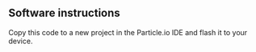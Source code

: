 ## Software instructions
Copy this code to a new project in the Particle.io IDE and flash it to your device.